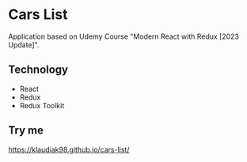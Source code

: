 # Cars List
Application based on Udemy Course "Modern React with Redux [2023 Update]".

## Technology
- React
- Redux
- Redux Toolkit

## Try me
https://klaudiak98.github.io/cars-list/
